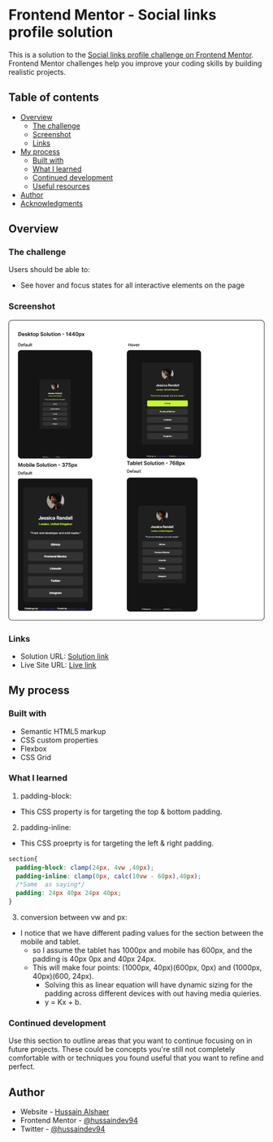 # Frontend Mentor - Social links profile solution

This is a solution to the [Social links profile challenge on Frontend Mentor](https://www.frontendmentor.io/challenges/social-links-profile-UG32l9m6dQ). Frontend Mentor challenges help you improve your coding skills by building realistic projects.

## Table of contents

- [Overview](#overview)
  - [The challenge](#the-challenge)
  - [Screenshot](#screenshot)
  - [Links](#links)
- [My process](#my-process)
  - [Built with](#built-with)
  - [What I learned](#what-i-learned)
  - [Continued development](#continued-development)
  - [Useful resources](#useful-resources)
- [Author](#author)
- [Acknowledgments](#acknowledgments)


## Overview

### The challenge

Users should be able to:

- See hover and focus states for all interactive elements on the page

### Screenshot

![](./assets/images/screenshot/screenshot_1.svg)


### Links

- Solution URL: [Solution link](https://github.com/hussaindev94/frontend-mentor-challenges-social-links-profile)
- Live Site URL: [Live link](https://hussaindev94.github.io/frontend-mentor-challenges-social-links-profile/)

## My process

### Built with

- Semantic HTML5 markup
- CSS custom properties
- Flexbox
- CSS Grid

### What I learned
1. padding-block:
  - This CSS property is for targeting the top & bottom padding.
2. padding-inline:
  - This CSS proeprty is for targeting the left & right padding.
```CSS
section{
  padding-block: clamp(24px, 4vw ,40px);
  padding-inline: clamp(0px, calc(10vw - 60px),40px);
  /*Same  as saying*/
  padding: 24px 40px 24px 40px;
}
```
3. conversion between  vw and px:
- I notice that we have different pading values for the section between the mobile and tablet.
  - so I assume the tablet has 1000px and mobile has 600px, and the padding is 40px 0px and 40px 24px.
  - This will make four points:
    (1000px, 40px)(600px, 0px) and (1000px, 40px)(600, 24px).
    - Solving this as linear equation will have dynamic sizing for the padding across different devices with out having media quieries.
    - y = Kx + b.

### Continued development

Use this section to outline areas that you want to continue focusing on in future projects. These could be concepts you're still not completely comfortable with or techniques you found useful that you want to refine and perfect.




## Author

- Website - [Hussain Alshaer](https://hussaindev94.github.io/Portfolio/)
- Frontend Mentor - [@hussaindev94](https://www.frontendmentor.io/profile/hussaindev94)
- Twitter - [@hussaindev94](https://x.com/hussaindev94)
